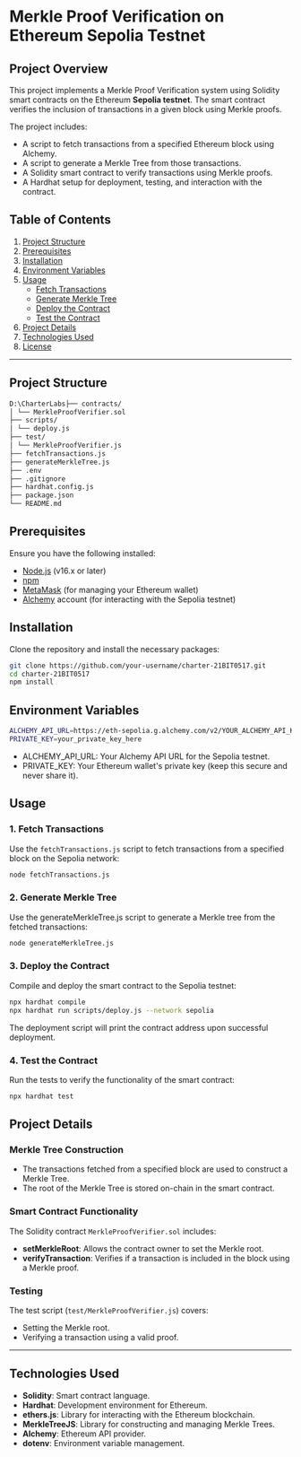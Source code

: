 # **Merkle Proof Verification on Ethereum Sepolia Testnet**

## **Project Overview**

This project implements a Merkle Proof Verification system using Solidity smart contracts on the Ethereum **Sepolia testnet**. The smart contract verifies the inclusion of transactions in a given block using Merkle proofs.

The project includes:

- A script to fetch transactions from a specified Ethereum block using Alchemy.
- A script to generate a Merkle Tree from those transactions.
- A Solidity smart contract to verify transactions using Merkle proofs.
- A Hardhat setup for deployment, testing, and interaction with the contract.

## **Table of Contents**

1. [Project Structure](#project-structure)
2. [Prerequisites](#prerequisites)
3. [Installation](#installation)
4. [Environment Variables](#environment-variables)
5. [Usage](#usage)
   - [Fetch Transactions](#fetch-transactions)
   - [Generate Merkle Tree](#generate-merkle-tree)
   - [Deploy the Contract](#deploy-the-contract)
   - [Test the Contract](#test-the-contract)
6. [Project Details](#project-details)
7. [Technologies Used](#technologies-used)
8. [License](#license)

---

## **Project Structure**
```bash
D:\CharterLabs├── contracts/
│ └── MerkleProofVerifier.sol
├── scripts/
│ └── deploy.js
├── test/
│ └── MerkleProofVerifier.js
├── fetchTransactions.js
├── generateMerkleTree.js
├── .env
├── .gitignore
├── hardhat.config.js
├── package.json
└── README.md
```
## **Prerequisites**

Ensure you have the following installed:

- [Node.js](https://nodejs.org/) (v16.x or later)
- [npm](https://www.npmjs.com/)
- [MetaMask](https://metamask.io/) (for managing your Ethereum wallet)
- [Alchemy](https://alchemy.com/) account (for interacting with the Sepolia testnet)

## **Installation**

Clone the repository and install the necessary packages:

```bash
git clone https://github.com/your-username/charter-21BIT0517.git
cd charter-21BIT0517
npm install
```

## **Environment Variables**

```bash
ALCHEMY_API_URL=https://eth-sepolia.g.alchemy.com/v2/YOUR_ALCHEMY_API_KEY
PRIVATE_KEY=your_private_key_here
```

- ALCHEMY_API_URL: Your Alchemy API URL for the Sepolia testnet.
- PRIVATE_KEY: Your Ethereum wallet's private key (keep this secure and never share it).

## **Usage**

### **1. Fetch Transactions**

Use the `fetchTransactions.js` script to fetch transactions from a specified block on the Sepolia network:

```bash
node fetchTransactions.js
```

### **2. Generate Merkle Tree**

Use the generateMerkleTree.js script to generate a Merkle tree from the fetched transactions:

```bash
node generateMerkleTree.js
```

### **3. Deploy the Contract**

Compile and deploy the smart contract to the Sepolia testnet:

```bash
npx hardhat compile
npx hardhat run scripts/deploy.js --network sepolia
```

The deployment script will print the contract address upon successful deployment.

### **4. Test the Contract**

Run the tests to verify the functionality of the smart contract:

```bash
npx hardhat test
```

## **Project Details**

### **Merkle Tree Construction**

- The transactions fetched from a specified block are used to construct a Merkle Tree.
- The root of the Merkle Tree is stored on-chain in the smart contract.

### **Smart Contract Functionality**

The Solidity contract `MerkleProofVerifier.sol` includes:

- **setMerkleRoot**: Allows the contract owner to set the Merkle root.
- **verifyTransaction**: Verifies if a transaction is included in the block using a Merkle proof.

### **Testing**

The test script (`test/MerkleProofVerifier.js`) covers:

- Setting the Merkle root.
- Verifying a transaction using a valid proof.

---

## **Technologies Used**

- **Solidity**: Smart contract language.
- **Hardhat**: Development environment for Ethereum.
- **ethers.js**: Library for interacting with the Ethereum blockchain.
- **MerkleTreeJS**: Library for constructing and managing Merkle Trees.
- **Alchemy**: Ethereum API provider.
- **dotenv**: Environment variable management.
